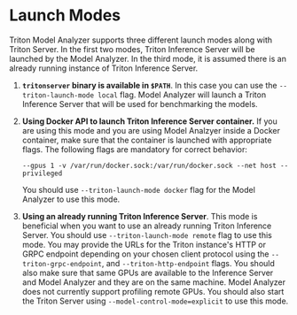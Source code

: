 <!--
Copyright (c) 2020, NVIDIA CORPORATION. All rights reserved.

Licensed under the Apache License, Version 2.0 (the "License");
you may not use this file except in compliance with the License.
You may obtain a copy of the License at

    http://www.apache.org/licenses/LICENSE-2.0

Unless required by applicable law or agreed to in writing, software
distributed under the License is distributed on an "AS IS" BASIS,
WITHOUT WARRANTIES OR CONDITIONS OF ANY KIND, either express or implied.
See the License for the specific language governing permissions and
limitations under the License.
-->

# Launch Modes

Triton Model Analyzer supports three different launch modes along with Triton Server. In
the first two modes, Triton Inference Server will be launched by the Model Analyzer.
In the third mode, it is assumed there is an already running instance of Triton Inference
Server.

1. **`tritonserver` binary is available in `$PATH`**.
   In this case you can use the `--triton-launch-mode local` flag.
   Model Analyzer will launch a Triton Inference Server that will
   be used for benchmarking the models.

2. **Using Docker API to launch Triton Inference Server container.** If you are
   using this mode and you are using Model Analzyer inside a Docker container,
   make sure that the container is launched with appropriate flags.
   The following flags are mandatory for correct behavior:
   ```
   --gpus 1 -v /var/run/docker.sock:/var/run/docker.sock --net host --privileged
   ```

   You should use `--triton-launch-mode docker` flag for the Model Analyzer to use this mode.

3. **Using an already running Triton Inference Server**. This mode is beneficial
   when you want to use an already running Triton Inference Server. 
   You should use `--triton-launch-mode remote` flag to use this mode.
   You may provide the URLs for the Triton instance's HTTP or GRPC endpoint 
   depending on your chosen client protocol using the `--triton-grpc-endpoint`,
   and `--triton-http-endpoint` flags.  You should also make sure that same GPUs
   are available to the Inference Server and Model Analyzer and they are on the 
   same machine. Model Analyzer does not currently support profiling remote GPUs. You should
   also start the Triton Server using `--model-control-mode=explicit` to use this mode.
